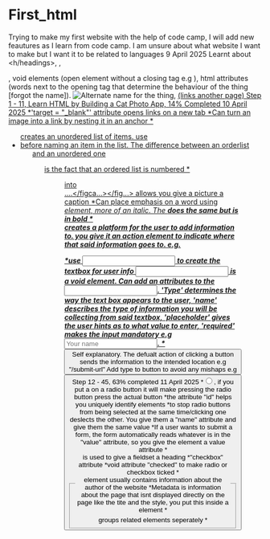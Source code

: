 # First_html
Trying to make my first website with the help of code camp, I will add new feautures as I learn from code camp. I am unsure about what website I want to make but I want it to be related to languages
9 April 2025
Learnt about <h/headings>, <body>, <main>, void elements (open element without a closing tag e.g <img>), html attributes (words next to the opening tag that determine the behaviour of the thing [forgot the name]). <img src="Link of something" alt = "Alternate name for the thing">, <a href = ...> (links another page)
Step 1 - 11, Learn HTML by Building a Cat Photo App, 14% Completed
10 April 2025
*'target = "_blank"' attribute opens links on a new tab
*Can turn an image into a link by nesting it in an anchor
*<ul> creates an unordered list of items. use <li> before naming an item in the list. The difference between an orderlist <ol> and an unordered one <ul> is the
fact that an ordered list is numbered
*<figure> into <figcaption>....</figca...></fig...> allows you give a picture a caption
*Can place emphasis on a word using <em> element, more of an italic. The <strong> does the same but is in bold
*<form> creates a platform for the user to add information to. you give it an action element to indicate where that said information goes to.
e.g. <form action="/submit-url"></form>
*use <input>
to create the textbox for user info <input> is a void element. Can add an attributes to the <input>. 'Type' determines the way the text box appears
to the user, 'name' describes the type of information you will be collecting from said textbox, 'placeholder' gives the user hints as to what value to enter,
'required' makes the input mandatory
e.g<input type="text" name = "name" placeholder = "Your name" required>.
*<button> Self explanatory. The defualt action of clicking a button sends the information to the intended location e.g "/submit-url"
Add type to button to avoid any mishaps e.g <button type = "submit">
Step 12 - 45, 63% completed
11 April 2025
*<input type = "radio">, if you put a <label> on a radio button it will make pressing the radio button press the actual button
*the attribute "id" helps you uniquely identify elements
*to stop radio buttons from being selected at the same time/clicking one deslects the other. You give them a "name" attribute and give them the same value
*If a user wants to submit a form, the form automatically reads whatever is in the "value" attribute, so you give the element a value attribute
*<fieldset> groups related elements seperately
*<legend> is used to give a fieldset a heading
*"checkbox" attribute 
*void attribute "checked" to make radio or checkbox ticked
*<footer> element usually contains information about the author of the website
*Metadata is information about the page that isnt displayed directly on the page like the tite and the style, you put this inside a <head> element
*<title> is what shows up on the tab for your website
*<!DOCTYPE html><html><head><body> is the order of your document at the moment
*an attribute called "lang" can be added to the html
*<meta> determines a browsers behaviour
*<meta charset = "utf-8"> tells the website to encode characters on the page
Cat Photo App, 100% COMPLETED
12 April 2025
*For CSS, add <style> element to the <head> section
*In <style> element you can bring up existing values to add changes to them. 
element {
 property: value;
}
*You can just use comma if you want to apply to same style to multiple things
*Now you need to link the styles.css file, so the styles will be applied again. Inside the head element, add a link element. Give it a rel attribute with the value of "stylesheet" and an href attribute with the value of "styles.css".

Note that the link element is a void element.
*Use this code to make the browser adjust to the device the user is on. <meta name="viewport" content="width=device-width, initial-scale=1.0" />
learn-basic-css-by-building-a-cafe-menu-panel, 21% completed
13 April 2025
*use hash to specify an id when using a css
*use a class attribute instead of an id attribute in a div element for...reasons
*specify is with dot in css
*article elements commonly contain multiple elements that have related information.
*.item p{display:inline-block}
*{padding-left/right etc} creates borders around something
*{font-family} changes the font
*background-image
*{text-align} moves text
* a fallback is a failsafe for if the original option isnt found, just use a comma after stating the intented value
learn-basic-css-by-building-a-cafe-menu-panel, 67% completed
14 April 2025
learn-basic-css-by-building-a-cafe-menu-panel, 100% completed
